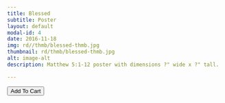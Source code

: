 ```yaml
---
title: Blessed
subtitle: Poster
layout: default
modal-id: 4
date: 2016-11-18
img: rd//thmb/blessed-thmb.jpg
thumbnail: rd/thmb/blessed-thmb.jpg
alt: image-alt
description: Matthew 5:1-12 poster with dimensions ?" wide x ?" tall.

---
```



<button
    type="button"
    class="snipcart-add-item btn btn-default"
    data-dismiss="modal"
    data-item-id="4"
    data-item-name="Blessed"
    data-item-price="30.00"
    data-item-weight="20"
    data-item-url="/"
    data-item-image="/img/rd/sthmb/blessed-sthmb.jpg"
    data-item-description="Poster Print">
        Add To Cart
</button>
